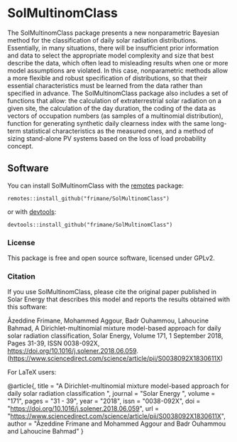 # SolMultinomClass

The SolMultinomClass package presents a new nonparametric Bayesian method for the classification of daily solar radiation distributions. Essentially, in many situations, there will be insufficient prior information and data to select the appropriate model complexity and size that best describe the data, which often lead to misleading results when one or more model assumptions are violated. In this case, nonparametric methods allow a more flexible and robust specification of distributions, so that their essential characteristics must be learned from the data rather than specified in advance. 
The SolMultinomClass package also includes a set of functions that allow: the calculation of extraterrestrial solar radiation on a given site, the calculation of the day duration, the coding of the data as vectors of occupation numbers (as samples of a multinomial distribution), function for generating synthetic daily clearness index with the same long-term statistical characteristics as the measured ones, and a method of sizing stand-alone PV systems based on the loss of load probability concept.


## Software

You can install SolMultinomClass with the [remotes](https://install-github.me/r-lib/remotes) package:

```
remotes::install_github("frimane/SolMultinomClass")
```

or with [devtools](https://cran.r-project.org/web/packages/devtools/index.html):

```
devtools::install_github("frimane/SolMultinomClass")
```

### License

This package is free and open source software, licensed under GPLv2.

### Citation

If you use SolMultinomClass, please cite the original paper published in Solar Energy that describes this model and reports the results obtained with this software:

Âzeddine Frimane, Mohammed Aggour, Badr Ouhammou, Lahoucine Bahmad, A Dirichlet-multinomial mixture model-based approach for daily solar radiation classification, Solar Energy, Volume 171, 1 September 2018, Pages 31-39, ISSN 0038-092X, https://doi.org/10.1016/j.solener.2018.06.059.
(https://www.sciencedirect.com/science/article/pii/S0038092X1830611X)

For LaTeX users:

@article{,
title = "A Dirichlet-multinomial mixture model-based approach for daily solar radiation classification ",
journal = "Solar Energy ",
volume = "171",
pages = "31 - 39",
year = "2018",
issn = "0038-092X",
doi = "https://doi.org/10.1016/j.solener.2018.06.059",
url = "https://www.sciencedirect.com/science/article/pii/S0038092X1830611X",
author = "Âzeddine Frimane and Mohammed Aggour and Badr Ouhammou and Lahoucine Bahmad"
}
